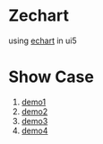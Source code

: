 # Zechart

using [echart](https://echarts.apache.org/zh/index.html) in ui5

# Show Case
1. [demo1](/imgs/page1.png)
2. [demo2](/imgs/page2.png)
3. [demo3](/imgs/page3.png)
4. [demo4](/imgs/page4.png)


